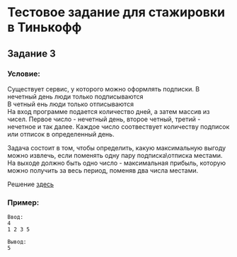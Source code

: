 # Тестовое задание для стажировки в Тинькофф
## Задание 3

### Условие:
Существует сервис, у которого можно оформлять подписки.
В нечетный день люди только подписываются  
В четный ень люди только отписываются  
На вход программе подается количество дней, а затем массив из чисел. Первое число - нечетный день, второе четный, третий - нечетное и так далее. Каждое число соотвествует количеству подписок или отписок в определенный день.

Задача состоит в том, чтобы определить, какую максимальную выгоду можно извлечь, если поменять одну пару подписка\отписка местами.
На выходе должно быть одно число - максимальная прибыль, которую можно получить за весь период, поменяв два числа местами.

Решение [здесь](src/Main.java)
### Пример:

```
Ввод:
4
1 2 3 5

Вывод:
5
```

